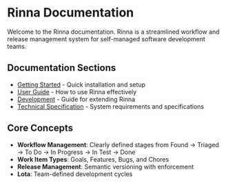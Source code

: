 # Rinna Documentation

Welcome to the Rinna documentation. Rinna is a streamlined workflow and release management system for self-managed software development teams.

## Documentation Sections

- [Getting Started](getting-started/README.md) - Quick installation and setup
- [User Guide](user-guide/README.md) - How to use Rinna effectively
- [Development](development/README.md) - Guide for extending Rinna
- [Technical Specification](technical-specification.md) - System requirements and specifications

## Core Concepts

- **Workflow Management**: Clearly defined stages from Found → Triaged → To Do → In Progress → In Test → Done
- **Work Item Types**: Goals, Features, Bugs, and Chores
- **Release Management**: Semantic versioning with enforcement
- **Lota**: Team-defined development cycles